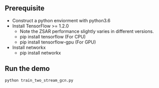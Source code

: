 ## Prerequisite

- Construct a python enviorment with python3.6 
- Install TensorFlow >= 1.2.0
	- Note the ZSAR performance slightly varies in different versions.
	- pip install tensorflow (For CPU)
	- pip install tensorflow-gpu (For GPU)
- Install networkx 
	- pip install networkx


## Run the demo

```
python train_two_stream_gcn.py
```

